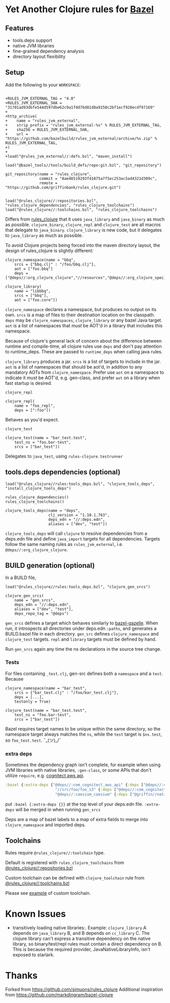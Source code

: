 # Yet Another Clojure rules for [Bazel](https://bazel.build)

## Features
- tools.deps support
- native JVM libraries
- fine-grained dependency analysis
- directory layout flexibility

## Setup

Add the following to your `WORKSPACE`:

```skylark

+RULES_JVM_EXTERNAL_TAG = "4.0"
+RULES_JVM_EXTERNAL_SHA = "31701ad93dbfe544d597dbe62c9a1fdd76d81d8a9150c2bf1ecf928ecdf97169"
+
+http_archive(
+    name = "rules_jvm_external",
+    strip_prefix = "rules_jvm_external-%s" % RULES_JVM_EXTERNAL_TAG,
+    sha256 = RULES_JVM_EXTERNAL_SHA,
+    url = "https://github.com/bazelbuild/rules_jvm_external/archive/%s.zip" % RULES_JVM_EXTERNAL_TAG,
+)
+
+load("@rules_jvm_external//:defs.bzl", "maven_install")

load("@bazel_tools//tools/build_defs/repo:git.bzl", "git_repository")

git_repository(name = "rules_clojure",
               commit = "8ae46519293f41075a7f5ec253ac5ad4321d309c",
               remote = "https://github.com/griffinbank/rules_clojure.git")


load("@rules_clojure//:repositories.bzl", "rules_clojure_dependencies", "rules_clojure_toolchains")
load("@rules_clojure//:toolchains.bzl", "rules_clojure_toolchains")
```

Differs from [rules_clojure](https://github.com/simuons/rules_clojure) that it uses `java_library` and `java_binary` as much as possible. `clojure_binary`, `clojure_repl` and `clojure_test` are all macros that delegate to `java_binary`. `clojure_library` is new code, but it delegates to `java_library` as much as possible.

To avoid Clojure projects being forced into the maven directory layout, the design of rules_clojure is slightly different:

```
clojure_namespace(name = "bbq",
	srcs = {"bbq.clj" : "/foo/bbq.clj"},
	aot = ["foo.bbq"]
	deps = ["@deps//:org_clojure_clojure","//resources","@deps//:org_clojure_spec_alpha"])

clojure_library(
    name = "libbbq",
    srcs = ["bbq"],
    aot = ["foo.core"])
```

`clojure_namespace` declares a namespace, but produces no output on its own. `srcs` is a map of files to their destination location on the classpath.
`deps` may be `clojure_namespaces`, `clojure_library` or any bazel Java target. `aot` is a list of namespaces that _must_ be AOT'd in a library that includes this namespace.

Because of clojure's general lack of concern about the difference between runtime and compile-time, all clojure rules use `deps` and don't pay attention to runtime_deps. These are passed to `runtime_deps` when calling java rules.

`clojure_library` produces a jar. `srcs` is a list of targets to include in the jar. `aot` is a list of namespaces that should be aot'd, in addition to any mandatory AOTs from `clojure_namespace`. Prefer use `aot` on a namespace to indicate it _must_ be AOT'd, e.g. gen-class, and prefer `aot` on a library when fast startup is desired.

`clojure_repl`

```
clojure_repl(
    name = "foo_repl",
    deps = [":foo"])
```

Behaves as you'd expect.

`clojure_test`

```
clojure_test(name = "bar_test.test",
	test_ns = "foo.bar-test",
	srcs = ["bar_test"])
```

Delegates to `java_test`, using `rules-clojure.testrunner`

## tools.deps dependencies (optional)
```
load("@rules_clojure//rules:tools_deps.bzl", "clojure_tools_deps", "install_clojure_tools_deps")

rules_clojure_dependencies()
rules_clojure_toolchains()

clojure_tools_deps(name = "deps",
                   clj_version = "1.10.1.763",
				   deps_edn = "//:deps.edn",
				   aliases = ["dev", "test"])
```

`clojure_tools_deps` will call `clojure` to resolve dependencies from a deps.edn file and define `java_import` targets for all dependencies. Targets follow the same naming rules as `rules_jvm_external`, i.e. `@deps//:org_clojure_clojure`.

## BUILD generation (optional)

In a BUILD file,
```
load("@rules_clojure//rules:tools_deps.bzl", "clojure_gen_srcs")

clojure_gen_srcs(
    name = "gen_srcs",
    deps_edn = "//:deps.edn",
    aliases = ["dev", "test"],
    deps_repo_tag = "@deps")
```

`gen_srcs` defines a target which behaves similarly to [bazel-gazelle](https://github.com/bazelbuild/bazel-gazelle). When run, it introspects all directories under deps.edn `:paths`, and generates a BUILD.bazel file in each directory. `gen_src` defines `clojure_namespace` and `clojure_test` targets. `repl` and `library` targets must be defined by hand.

Run `gen_srcs` again any time the ns declarations in the source tree change.

### Tests

For files containing `_test.clj`, gen-src defines both a `namespace` and a `test`. Because

```
clojure_namespace(name = "bar_test",
	srcs = {"bar_test.clj" : "/foo/bar_test.clj"},
	deps = [...],
	testonly = True)

clojure_test(name = "bar_test.test",
	test_ns = "foo.bar-test",
	srcs = ["bar_test"])

```

Bazel requires target names to be unique within the same directory, so the namespace target always matches the `ns`, while the `test` target is `$ns.test`, so `foo_test.test`. ¯\_(ツ)_/¯

### extra deps

Sometimes the dependency graph isn't complete, for example when using JVM libraries with native libraries, `:gen-class`, or some APIs that don't utilize `require`, e.g. [cognitect aws api](https://github.com/cognitect-labs/aws-api).

```clojure
:bazel {:extra-deps {"@deps//:com_cognitect_aws_api" {:deps ["@deps//:com_cognitect_aws_endpoints"]}
                      "//src/foo/foo_s3" {:deps ["@deps//:com_cognitect_aws_s3"]}
                      "@deps//:caesium_caesium" {:deps ["@griffin//native:libsodium"]}
```

put `:bazel {:extra-deps {}}` at the top level of your deps.edn file. `:extra-deps` will be merged in when running `gen_srcs`

Deps are a map of bazel labels to a map of extra fields to merge into `clojure_namespace` and imported deps.

## Toolchains

Rules require `@rules_clojure//:toolchain` type.

Default is registered with `rules_clojure_toolchains` from [@rules_clojure//:repositories.bzl](repositories.bzl)

Custom toolchain can be defined with `clojure_toolchain` rule from [@rules_clojure//:toolchains.bzl](toolchains.bzl)

Please see [example](examples/setup/custom) of custom toolchain.


# Known Issues
- transitively loading native libraries:. Example: `clojure_library` A depends on `java_library` B, and B depends on `cc_library` C. The clojure library can't express a transitive dependency on the native library, so binary/test/repl rules must contain a direct dependency on B. This is because the required provider, JavaNativeLibraryInfo, isn't exposed to starlark.

# Thanks

Forked from https://github.com/simuons/rules_clojure
Additional inspiration from https://github.com/markdingram/bazel-clojure
